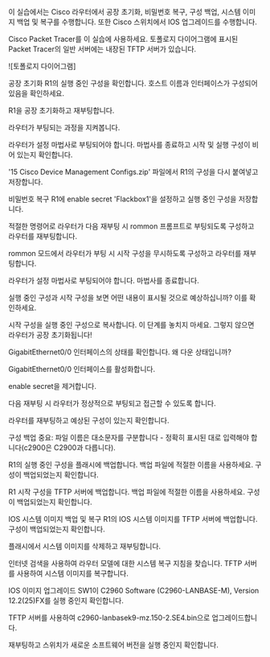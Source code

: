 이 실습에서는 Cisco 라우터에서 공장 초기화, 비밀번호 복구, 구성 백업, 시스템 이미지 백업 및 복구를 수행합니다. 또한 Cisco 스위치에서 IOS 업그레이드를 수행합니다.

Cisco Packet Tracer를 이 실습에 사용하세요. 토폴로지 다이어그램에 표시된 Packet Tracer의 일반 서버에는 내장된 TFTP 서버가 있습니다.

![토폴로지 다이어그램]

공장 초기화
R1의 실행 중인 구성을 확인합니다. 호스트 이름과 인터페이스가 구성되어 있음을 확인하세요.

R1을 공장 초기화하고 재부팅합니다.

라우터가 부팅되는 과정을 지켜봅니다.

라우터가 설정 마법사로 부팅되어야 합니다. 마법사를 종료하고 시작 및 실행 구성이 비어 있는지 확인합니다.

'15 Cisco Device Management Configs.zip' 파일에서 R1의 구성을 다시 붙여넣고 저장합니다.

비밀번호 복구
R1에 enable secret 'Flackbox1'을 설정하고 실행 중인 구성을 저장합니다.

적절한 명령어로 라우터가 다음 재부팅 시 rommon 프롬프트로 부팅되도록 구성하고 라우터를 재부팅합니다.

rommon 모드에서 라우터가 부팅 시 시작 구성을 무시하도록 구성하고 라우터를 재부팅합니다.

라우터가 설정 마법사로 부팅되어야 합니다. 마법사를 종료합니다.

실행 중인 구성과 시작 구성을 보면 어떤 내용이 표시될 것으로 예상하십니까? 이를 확인하세요.

시작 구성을 실행 중인 구성으로 복사합니다. 이 단계를 놓치지 마세요. 그렇지 않으면 라우터가 공장 초기화됩니다!

GigabitEthernet0/0 인터페이스의 상태를 확인합니다. 왜 다운 상태입니까?

GigabitEthernet0/0 인터페이스를 활성화합니다.

enable secret을 제거합니다.

다음 재부팅 시 라우터가 정상적으로 부팅되고 접근할 수 있도록 합니다.

라우터를 재부팅하고 예상된 구성이 있는지 확인합니다.

구성 백업
중요: 파일 이름은 대소문자를 구분합니다 - 정확히 표시된 대로 입력해야 합니다(c2900은 C2900과 다릅니다).

R1의 실행 중인 구성을 플래시에 백업합니다. 백업 파일에 적절한 이름을 사용하세요. 구성이 백업되었는지 확인합니다.

R1 시작 구성을 TFTP 서버에 백업합니다. 백업 파일에 적절한 이름을 사용하세요. 구성이 백업되었는지 확인합니다.

IOS 시스템 이미지 백업 및 복구
R1의 IOS 시스템 이미지를 TFTP 서버에 백업합니다. 구성이 백업되었는지 확인합니다.

플래시에서 시스템 이미지를 삭제하고 재부팅합니다.

인터넷 검색을 사용하여 라우터 모델에 대한 시스템 복구 지침을 찾습니다. TFTP 서버를 사용하여 시스템 이미지를 복구합니다.

IOS 이미지 업그레이드
SW1이 C2960 Software (C2960-LANBASE-M), Version 12.2(25)FX를 실행 중인지 확인합니다.

TFTP 서버를 사용하여 c2960-lanbasek9-mz.150-2.SE4.bin으로 업그레이드합니다.

재부팅하고 스위치가 새로운 소프트웨어 버전을 실행 중인지 확인합니다.